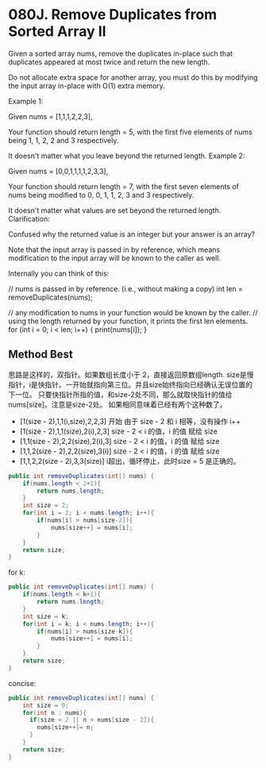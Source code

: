 # 080J. Remove Duplicates from Sorted Array II
Given a sorted array nums, remove the duplicates in-place such that duplicates appeared at most twice and return the new length.

Do not allocate extra space for another array, you must do this by modifying the input array in-place with O(1) extra memory.

Example 1:

Given nums = [1,1,1,2,2,3],

Your function should return length = 5, with the first five elements of nums being 1, 1, 2, 2 and 3 respectively.

It doesn't matter what you leave beyond the returned length.
Example 2:

Given nums = [0,0,1,1,1,1,2,3,3],

Your function should return length = 7, with the first seven elements of nums being modified to 0, 0, 1, 1, 2, 3 and 3 respectively.

It doesn't matter what values are set beyond the returned length.
Clarification:

Confused why the returned value is an integer but your answer is an array?

Note that the input array is passed in by reference, which means modification to the input array will be known to the caller as well.

Internally you can think of this:

// nums is passed in by reference. (i.e., without making a copy)
int len = removeDuplicates(nums);

// any modification to nums in your function would be known by the caller.
// using the length returned by your function, it prints the first len elements.
for (int i = 0; i < len; i++) {
    print(nums[i]);
}


## Method Best
思路是这样的，双指针。如果数组长度小于 2，直接返回原数组length.
size是慢指针，i是快指针。一开始就指向第三位。并且size始终指向已经确认无误位置的下一位。
只要快指针所指的值，和size-2处不同，那么就取快指针的值给nums[size]。注意是size-2处。
如果相同意味着已经有两个这种数了。    
* [1(size - 2),1,1(i,size),2,2,3] 开始 由于 size - 2 和 i 相等，没有操作 i++    
* [1(size - 2),1,1(size),2(i),2,3] size - 2 < i 的值，i 的值 赋给 size           
* [1,1(size - 2),2,2(size),2(i),3] size - 2 < i 的值，i 的值 赋给 size           
* [1,1,2(size - 2),2,2(size),3(i)] size - 2 < i 的值，i 的值 赋给 size           
* [1,1,2,2(size - 2),3,3(size)] i超出，循环停止，此时size = 5 是正确的。       
```java
public int removeDuplicates(int[] nums) {
    if(nums.length < 2+1){
        return nums.length;
    }
    int size = 2;
    for(int i = 2; i < nums.length; i++){
        if(nums[i] > nums[size-2]){
            nums[size++] = nums[i];
        }
    }
    return size;
}
```
for k:
```Java
public int removeDuplicates(int[] nums) {
    if(nums.length < k+1){
        return nums.length;
    }
    int size = k;
    for(int i = k; i < nums.length; i++){
        if(nums[i] > nums[size-k]){
            nums[size++] = nums[i];
        }
    }
    return size;
}
```
concise:
```java
public int removeDuplicates(int[] nums) {
    int size = 0;
    for(int n : nums){
      if(size < 2 || n > nums[size - 2]){
        nums[size++]= n;
      }
    }
    return size;
}
```
